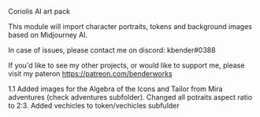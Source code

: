 Coriolis AI art pack

This module will import character portraits, tokens and background images based on Midjourney AI.


In case of issues, please contact me on discord: kbender#0388

If you'd like to see my other projects, or would like to support me, please visit my pateron https://patreon.com/benderworks

1.1 Added images for the Algebra of the Icons and Tailor from Mira adventures (check adventures subfolder). Changed all potraits aspect ratio to 2:3. Added vechicles to token/vechicles subfulder